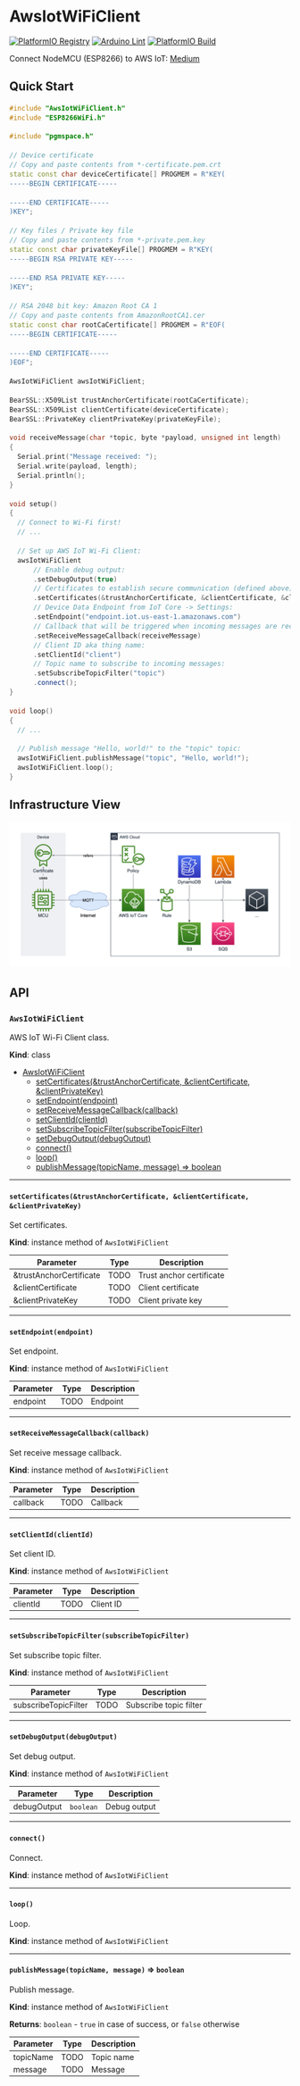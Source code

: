 # AwsIotWiFiClient

[![PlatformIO Registry](https://badges.registry.platformio.org/packages/loginov-rocks/library/AwsIotWiFiClient.svg)](https://registry.platformio.org/libraries/loginov-rocks/AwsIotWiFiClient)
[![Arduino Lint](https://github.com/loginov-rocks/AwsIotWiFiClient/actions/workflows/arduino-lint.yml/badge.svg)](https://github.com/loginov-rocks/AwsIotWiFiClient/actions/workflows/arduino-lint.yml)
[![PlatformIO Build](https://github.com/loginov-rocks/AwsIotWiFiClient/actions/workflows/platformio-build.yml/badge.svg)](https://github.com/loginov-rocks/AwsIotWiFiClient/actions/workflows/platformio-build.yml)

Connect NodeMCU (ESP8266) to AWS IoT: [Medium](https://loginov-rocks.medium.com/connect-nodemcu-esp8266-to-aws-iot-b75d2470b40b)

## Quick Start

```cpp
#include "AwsIotWiFiClient.h"
#include "ESP8266WiFi.h"

#include "pgmspace.h"

// Device certificate
// Copy and paste contents from *-certificate.pem.crt
static const char deviceCertificate[] PROGMEM = R"KEY(
-----BEGIN CERTIFICATE-----

-----END CERTIFICATE-----
)KEY";

// Key files / Private key file
// Copy and paste contents from *-private.pem.key
static const char privateKeyFile[] PROGMEM = R"KEY(
-----BEGIN RSA PRIVATE KEY-----

-----END RSA PRIVATE KEY-----
)KEY";

// RSA 2048 bit key: Amazon Root CA 1
// Copy and paste contents from AmazonRootCA1.cer
static const char rootCaCertificate[] PROGMEM = R"EOF(
-----BEGIN CERTIFICATE-----

-----END CERTIFICATE-----
)EOF";

AwsIotWiFiClient awsIotWiFiClient;

BearSSL::X509List trustAnchorCertificate(rootCaCertificate);
BearSSL::X509List clientCertificate(deviceCertificate);
BearSSL::PrivateKey clientPrivateKey(privateKeyFile);

void receiveMessage(char *topic, byte *payload, unsigned int length)
{
  Serial.print("Message received: ");
  Serial.write(payload, length);
  Serial.println();
}

void setup()
{
  // Connect to Wi-Fi first!
  // ...

  // Set up AWS IoT Wi-Fi Client:
  awsIotWiFiClient
      // Enable debug output:
      .setDebugOutput(true)
      // Certificates to establish secure communication (defined above):
      .setCertificates(&trustAnchorCertificate, &clientCertificate, &clientPrivateKey)
      // Device Data Endpoint from IoT Core -> Settings:
      .setEndpoint("endpoint.iot.us-east-1.amazonaws.com")
      // Callback that will be triggered when incoming messages are received (defined above):
      .setReceiveMessageCallback(receiveMessage)
      // Client ID aka thing name:
      .setClientId("client")
      // Topic name to subscribe to incoming messages:
      .setSubscribeTopicFilter("topic")
      .connect();
}

void loop()
{
  // ...

  // Publish message "Hello, world!" to the "topic" topic:
  awsIotWiFiClient.publishMessage("topic", "Hello, world!");
  awsIotWiFiClient.loop();
}
```

## Infrastructure View

![Infrastructure View](https://raw.githubusercontent.com/loginov-rocks/AwsIotWiFiClient/main/docs/Infrastructure%20View.png)

## API

### `AwsIotWiFiClient`

AWS IoT Wi-Fi Client class.

**Kind**: class

<!-- no toc -->
* [AwsIotWiFiClient](#awsiotwificlient-1)
  * [setCertificates(&trustAnchorCertificate, &clientCertificate, &clientPrivateKey)](#setcertificatestrustanchorcertificate-clientcertificate-clientprivatekey)
  * [setEndpoint(endpoint)](#setendpointendpoint)
  * [setReceiveMessageCallback(callback)](#setreceivemessagecallbackcallback)
  * [setClientId(clientId)](#setclientidclientid)
  * [setSubscribeTopicFilter(subscribeTopicFilter)](#setsubscribetopicfiltersubscribetopicfilter)
  * [setDebugOutput(debugOutput)](#setdebugoutputdebugoutput)
  * [connect()](#connect)
  * [loop()](#loop)
  * [publishMessage(topicName, message) ⇒ boolean](#publishmessagetopicname-message--boolean)

---

#### `setCertificates(&trustAnchorCertificate, &clientCertificate, &clientPrivateKey)`

Set certificates.

**Kind**: instance method of `AwsIotWiFiClient`

| Parameter               | Type | Description              |
| ----------------------- | ---- | ------------------------ |
| &trustAnchorCertificate | TODO | Trust anchor certificate |
| &clientCertificate      | TODO | Client certificate       |
| &clientPrivateKey       | TODO | Client private key       |

---

#### `setEndpoint(endpoint)`

Set endpoint.

**Kind**: instance method of `AwsIotWiFiClient`

| Parameter | Type | Description |
| --------- | ---- | ----------- |
| endpoint  | TODO | Endpoint    |

---

#### `setReceiveMessageCallback(callback)`

Set receive message callback.

**Kind**: instance method of `AwsIotWiFiClient`

| Parameter | Type | Description |
| --------- | ---- | ----------- |
| callback  | TODO | Callback    |

---

#### `setClientId(clientId)`

Set client ID.

**Kind**: instance method of `AwsIotWiFiClient`

| Parameter | Type | Description |
| --------- | ---- | ----------- |
| clientId  | TODO | Client ID   |

---

#### `setSubscribeTopicFilter(subscribeTopicFilter)`

Set subscribe topic filter.

**Kind**: instance method of `AwsIotWiFiClient`

| Parameter            | Type | Description            |
| -------------------- | ---- | ---------------------- |
| subscribeTopicFilter | TODO | Subscribe topic filter |

---

#### `setDebugOutput(debugOutput)`

Set debug output.

**Kind**: instance method of `AwsIotWiFiClient`

| Parameter   | Type      | Description  |
| ----------- | --------- | ------------ |
| debugOutput | `boolean` | Debug output |

---

#### `connect()`

Connect.

**Kind**: instance method of `AwsIotWiFiClient`

---

#### `loop()`

Loop.

**Kind**: instance method of `AwsIotWiFiClient`

---

#### `publishMessage(topicName, message)` ⇒ `boolean`

Publish message.

**Kind**: instance method of `AwsIotWiFiClient`

**Returns**: `boolean` - `true` in case of success, or `false` otherwise

| Parameter | Type | Description |
| --------- | ---- | ----------- |
| topicName | TODO | Topic name  |
| message   | TODO | Message     |
